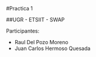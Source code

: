 #Practica 1

##UGR - ETSIIT - SWAP

Participantes:

- Raul Del Pozo Moreno
- Juan Carlos Hermoso Quesada


